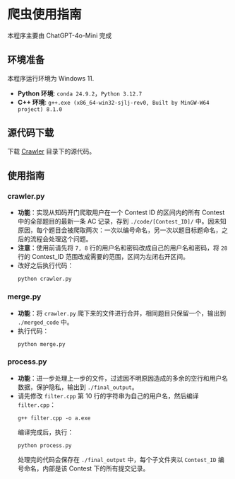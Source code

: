 # 爬虫使用指南

本程序主要由 ChatGPT-4o-Mini 完成

## 环境准备

本程序运行环境为 Windows 11.

- **Python 环境**: `conda 24.9.2`，`Python 3.12.7`
- **C++ 环境**: `g++.exe (x86_64-win32-sjlj-rev0, Built by MinGW-W64 project) 8.1.0`

## 源代码下载

下载 [Crawler](../Crawler) 目录下的源代码。

## 使用指南

### crawler.py

- **功能**：实现从知码开门爬取用户在一个 Contest ID 的区间内的所有 Contest 中的全部题目的最新一条 AC 记录，存到 `./code/[Contest_ID]/` 中。因未知原因，每个题目会被爬取两次：一次以编号命名，另一次以题目标题命名，之后的流程会处理这个问题。
- **注意**：使用前请先将 `7, 8` 行的用户名和密码改成自己的用户名和密码，将 `28` 行的 Contest_ID 范围改成需要的范围，区间为左闭右开区间。
- 改好之后执行代码：
  ```shell
  python crawler.py
  ```

### merge.py

- **功能**：将 `crawler.py` 爬下来的文件进行合并，相同题目只保留一个，输出到 `./merged_code` 中。
- 执行代码：
  ```shell
  python merge.py
  ```

### process.py

- **功能**：进一步处理上一步的文件，过滤因不明原因造成的多余的空行和用户名数据，保护隐私，输出到 `./final_output`。
- 请先修改 `filter.cpp` 第 10 行的字符串为自己的用户名，然后编译 `filter.cpp`：
  ```shell
  g++ filter.cpp -o a.exe
  ```
  编译完成后，执行：
  ```shell
  python process.py
  ```
  处理完的代码会保存在 `./final_output` 中，每个子文件夹以 `Contest_ID` 编号命名，内部是该 Contest 下的所有提交记录。
```
